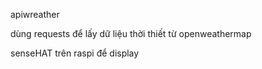 apiwreather

dùng requests để lấy dữ liệu thời thiết từ openweathermap

senseHAT trên raspi để display
